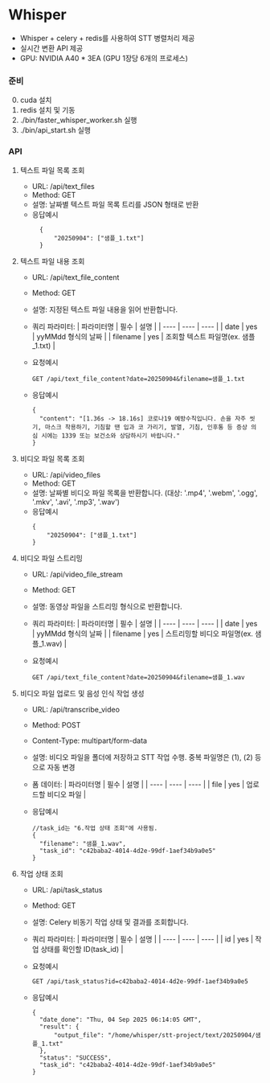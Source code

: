 # Whisper

- Whisper + celery + redis를 사용하여 STT 병렬처리 제공
- 실시간 변환 API 제공
- GPU: NVIDIA A40 \* 3EA (GPU 1장당 6개의 프로세스)

### 준비

0. cuda 설치
1. redis 설치 및 기동
2. ./bin/faster_whisper_worker.sh 실행
3. ./bin/api_start.sh 실행

### API

1.  텍스트 파일 목록 조회
    - URL: /api/text_files
    - Method: GET
    - 설명: 날짜별 텍스트 파일 목록 트리를 JSON 형태로 반환
    - 응답예시
      ```
        {
            "20250904": ["샘플_1.txt"]
        }
      ```
2.  텍스트 파일 내용 조회

    - URL: /api/text_file_content
    - Method: GET
    - 설명: 지정된 텍스트 파일 내용을 읽어 반환합니다.
    - 쿼리 파라미터:
      | 파라미터명 | 필수 | 설명 |
      | ---- | ---- | ---- |
      | date | yes | yyMMdd 형식의 날짜 |
      | filename | yes | 조회할 텍스트 파일명(ex. 샘플\_1.txt) |
    - 요청예시

      ```
      GET /api/text_file_content?date=20250904&filename=샘플_1.txt
      ```

    - 응답예시
      ```
      {
        "content": "[1.36s -> 18.16s] 코로나19 예방수칙입니다. 손을 자주 씻기, 마스크 착용하기, 기침할 땐 입과 코 가리기, 발열, 기침, 인후통 등 증상 의심 시에는 1339 또는 보건소와 상담하시기 바랍니다."
      }
      ```

3.  비디오 파일 목록 조회

    - URL: /api/video_files
    - Method: GET
    - 설명: 날짜별 비디오 파일 목록을 반환합니다. (대상: '.mp4', '.webm', '.ogg', '.mkv', '.avi', '.mp3', '.wav')
    - 응답예시
      ```
      {
          "20250904": ["샘플_1.txt"]
      }
      ```

4.  비디오 파일 스트리밍

    - URL: /api/video_file_stream
    - Method: GET
    - 설명: 동영상 파일을 스트리밍 형식으로 반환합니다.
    - 쿼리 파라미터:
      | 파라미터명 | 필수 | 설명 |
      | ---- | ---- | ---- |
      | date | yes | yyMMdd 형식의 날짜 |
      | filename | yes | 스트리밍할 비디오 파일명(ex. 샘플\_1.wav) |
    - 요청예시

      ```
      GET /api/text_file_content?date=20250904&filename=샘플_1.wav
      ```

5.  비디오 파일 업로드 및 음성 인식 작업 생성

    - URL: /api/transcribe_video
    - Method: POST
    - Content-Type: multipart/form-data
    - 설명: 비디오 파일을 폴더에 저장하고 STT 작업 수행. 중복 파일명은 (1), (2) 등으로 자동 변경
    - 폼 데이터:
      | 파라미터명 | 필수 | 설명 |
      | ---- | ---- | ---- |
      | file | yes | 업로드할 비디오 파일 |
    - 응답예시

      ```
      //task_id는 "6.작업 상태 조회"에 사용됨.
      {
        "filename": "샘플_1.wav",
        "task_id": "c42baba2-4014-4d2e-99df-1aef34b9a0e5"
      }
      ```

6.  작업 상태 조회

    - URL: /api/task_status
    - Method: GET
    - 설명: Celery 비동기 작업 상태 및 결과를 조회합니다.
    - 쿼리 파라미터:
      | 파라미터명 | 필수 | 설명 |
      | ---- | ---- | ---- |
      | id | yes | 작업 상태를 확인할 ID(task_id) |
    - 요청예시

      ```
      GET /api/task_status?id=c42baba2-4014-4d2e-99df-1aef34b9a0e5
      ```

    - 응답예시
      ```
      {
        "date_done": "Thu, 04 Sep 2025 06:14:05 GMT",
        "result": {
            "output_file": "/home/whisper/stt-project/text/20250904/샘플_1.txt"
        },
        "status": "SUCCESS",
        "task_id": "c42baba2-4014-4d2e-99df-1aef34b9a0e5"
      }
      ```
